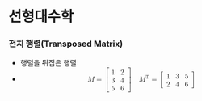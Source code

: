 # 선형대수학

### 전치 행렬(Transposed Matrix)
- 행렬을 뒤집은 행렬
- <math xmlns="http://www.w3.org/1998/Math/MathML" display="block">
  <mi>M</mi>
  <mo>=</mo>
  <mrow data-mjx-texclass="INNER">
    <mo data-mjx-texclass="OPEN">[</mo>
    <mtable columnalign="left left" columnspacing="1em" rowspacing="4pt">
      <mtr>
        <mtd>
          <mn>1</mn>
        </mtd>
        <mtd>
          <mn>2</mn>
        </mtd>
      </mtr>
      <mtr>
        <mtd>
          <mn>3</mn>
        </mtd>
        <mtd>
          <mn>4</mn>
        </mtd>
      </mtr>
      <mtr>
        <mtd>
          <mn>5</mn>
        </mtd>
        <mtd>
          <mn>6</mn>
        </mtd>
      </mtr>
    </mtable>
    <mo data-mjx-texclass="CLOSE">]</mo>
  </mrow>
  <mstyle scriptlevel="0">
    <mspace width="1em"></mspace>
  </mstyle>
  <msup>
    <mi>M</mi>
    <mrow>
      <mrow>
        <mi mathvariant="normal">T</mi>
      </mrow>
    </mrow>
  </msup>
  <mo>=</mo>
  <mrow data-mjx-texclass="INNER">
    <mo data-mjx-texclass="OPEN">[</mo>
    <mtable columnalign="left left left" columnspacing="1em" rowspacing="4pt">
      <mtr>
        <mtd>
          <mn>1</mn>
        </mtd>
        <mtd>
          <mn>3</mn>
        </mtd>
        <mtd>
          <mn>5</mn>
        </mtd>
      </mtr>
      <mtr>
        <mtd>
          <mn>2</mn>
        </mtd>
        <mtd>
          <mn>4</mn>
        </mtd>
        <mtd>
          <mn>6</mn>
        </mtd>
      </mtr>
    </mtable>
    <mo data-mjx-texclass="CLOSE">]</mo>
  </mrow>
</math>

